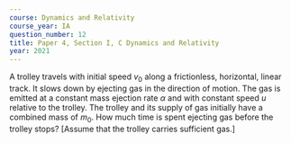 ```yaml
---
course: Dynamics and Relativity
course_year: IA
question_number: 12
title: Paper 4, Section I, C Dynamics and Relativity
year: 2021
---
```




A trolley travels with initial speed $v_{0}$ along a frictionless, horizontal, linear track. It slows down by ejecting gas in the direction of motion. The gas is emitted at a constant mass ejection rate $\alpha$ and with constant speed $u$ relative to the trolley. The trolley and its supply of gas initially have a combined mass of $m_{0}$. How much time is spent ejecting gas before the trolley stops? [Assume that the trolley carries sufficient gas.]